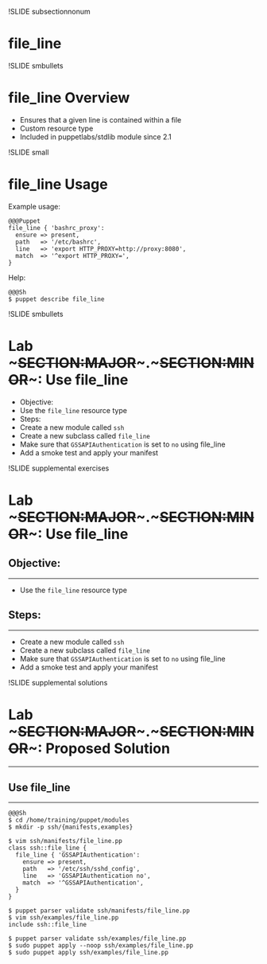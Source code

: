 !SLIDE subsectionnonum
# file_line

!SLIDE smbullets
# file_line Overview 

* Ensures that a given line is contained within a file
* Custom resource type
* Included in puppetlabs/stdlib module since 2.1


!SLIDE small
# file_line Usage

Example usage:

    @@@Puppet
    file_line { 'bashrc_proxy':
      ensure => present,
      path   => '/etc/bashrc',
      line   => 'export HTTP_PROXY=http://proxy:8080',
      match  => '^export HTTP_PROXY=',
    }

Help:

    @@@Sh
    $ puppet describe file_line


!SLIDE smbullets
# Lab ~~~SECTION:MAJOR~~~.~~~SECTION:MINOR~~~: Use file_line

* Objective:
 * Use the `file_line` resource type
* Steps:
 * Create a new module called `ssh`
 * Create a new subclass called `file_line`
 * Make sure that `GSSAPIAuthentication` is set to `no` using file_line
 * Add a smoke test and apply your manifest


!SLIDE supplemental exercises
# Lab ~~~SECTION:MAJOR~~~.~~~SECTION:MINOR~~~: Use file_line

## Objective:

****

* Use the `file_line` resource type

## Steps:

****

* Create a new module called `ssh`
* Create a new subclass called `file_line`
* Make sure that `GSSAPIAuthentication` is set to `no` using file_line
* Add a smoke test and apply your manifest


!SLIDE supplemental solutions
# Lab ~~~SECTION:MAJOR~~~.~~~SECTION:MINOR~~~: Proposed Solution

****

## Use file_line 

****

    @@@Sh
    $ cd /home/training/puppet/modules
    $ mkdir -p ssh/{manifests,examples}

    $ vim ssh/manifests/file_line.pp
    class ssh::file_line {
      file_line { 'GSSAPIAuthentication':
        ensure => present,
        path   => '/etc/ssh/sshd_config',
        line   => 'GSSAPIAuthentication no',
        match  => '^GSSAPIAuthentication',
      }
    }

    $ puppet parser validate ssh/manifests/file_line.pp
    $ vim ssh/examples/file_line.pp
    include ssh::file_line

    $ puppet parser validate ssh/examples/file_line.pp
    $ sudo puppet apply --noop ssh/examples/file_line.pp
    $ sudo puppet apply ssh/examples/file_line.pp
